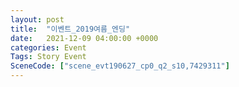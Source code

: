 ```yaml
---
layout: post
title:  "이벤트_2019여름_엔딩"
date:   2021-12-09 04:00:00 +0000
categories: Event
Tags: Story Event
SceneCode: ["scene_evt190627_cp0_q2_s10,7429311"]
---
```

